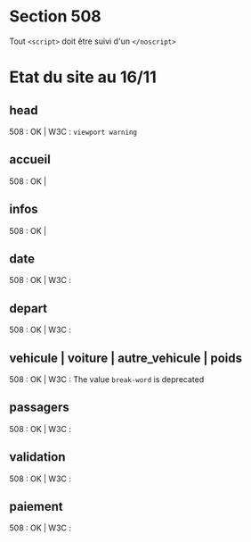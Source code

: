 # Section 508

Tout `<script>` doit être suivi d'un `</noscript>`

# Etat du site au 16/11

## head
508 : OK | W3C : `viewport warning`

## accueil
508 : OK |

## infos
508 : OK |

## date
508 : OK | W3C : 

## depart
508 : OK | W3C : 

## vehicule | voiture | autre_vehicule | poids
508 : OK | W3C : The value `break-word` is deprecated

## passagers
508 : OK | W3C : 

## validation
508 : OK | W3C : 

## paiement
508 : OK | W3C : 


